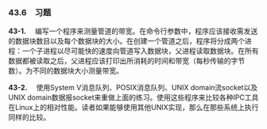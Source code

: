 ### 43.6　习题

**43-1.** 　编写一个程序来测量管道的带宽。在命令行参数中，程序应该接收需发送的数据块数目以及每个数据块的大小。在创建一个管道之后，程序将分成两个进程：一个子进程以尽可能快的速度向管道写入数据块，父进程读取数据块。在所有数据都被读取之后，父进程应该打印出所消耗的时间和带宽（每秒传输的字节数）。为不同的数据块大小测量带宽。

**43-2.** 　使用System V消息队列、POSIX消息队列、UNIX domain流socket以及UNIX domain数据报socket来重做上面的练习。使用这些程序来比较各种IPC工具在Linux上的相对性能。读者如果能够使用其他UNIX实现，那么在那些系统上执行同样的比较。



